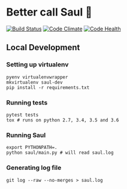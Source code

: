 # Better call Saul 🔎

[![Build Status](https://travis-ci.org/anapaulagomes/saul.svg?branch=master)](https://travis-ci.org/anapaulagomes/saul) [![Code Climate](https://codeclimate.com/github/anapaulagomes/saul/badges/gpa.svg)](https://codeclimate.com/github/anapaulagomes/saul) [![Code Health](https://landscape.io/github/anapaulagomes/saul/master/landscape.svg?style=flat)](https://landscape.io/github/anapaulagomes/saul/master)

## Local Development

### Setting up virtualenv

```
pyenv virtualenvwrapper
mkvirtualenv saul-dev
pip install -r requirements.txt
```

### Running tests

```
pytest tests
tox # runs on python 2.7, 3.4, 3.5 and 3.6
```

### Running Saul

```
export PYTHONPATH=.
python saul/main.py # will read saul.log
```

### Generating log file

```
git log --raw --no-merges > saul.log
```
